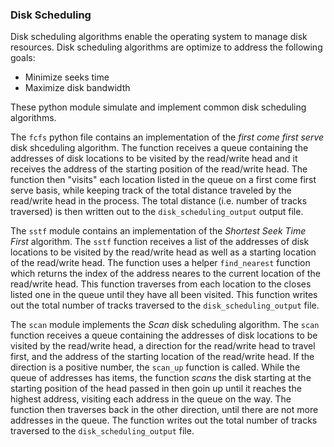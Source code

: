### Disk Scheduling

Disk scheduling algorithms enable the operating system to manage disk resources. Disk scheduling algorithms are optimize to address the following goals:

- Minimize seeks time
- Maximize disk bandwidth

These python module simulate and implement common disk scheduling algorithms.

The `fcfs` python file contains an implementation of the _first come first serve_ disk shceduling algorithm. The function receives a queue containing the addresses of disk locations to be visited by the read/write head and it receives the address of the starting position of the read/write head. The function then "visits" each location listed in the queue on a first come first serve basis, while keeping track of the total distance traveled by the read/write head in the process. The total distance (i.e. number of tracks traversed) is then written out to the `disk_scheduling_output` output file.

The `sstf` module contains an implementation of the _Shortest Seek Time First_ algorithm. The `sstf` function receives a list of the addresses of disk locations to be visited by the read/write head as well as a starting location of the read/write head. The function uses a helper `find_nearest` function which returns the index of the address neares to the current location of the read/write head. This function traverses from each location to the closes listed one in the queue until they have all been visited. This function writes out the total number of tracks traversed to the `disk_scheduling_output` file.

The `scan` module implements the _Scan_ disk scheduling algorithm. The `scan` function receives a queue containing the addresses of disk locations to be visited by the read/write head, a direction for the read/write head to travel first, and the address of the starting location of the read/write head. If the direction is a positive number, the `scan_up` function is called. While the queue of addresses has items, the function _scans_ the disk starting at the starting position of the head passed in then goin up until it reaches the highest address, visiting each address in the queue on the way. The function then traverses back in the other direction, until there are not more addresses in the queue. The function writes out the total number of tracks traversed to the `disk_scheduling_output` file.
